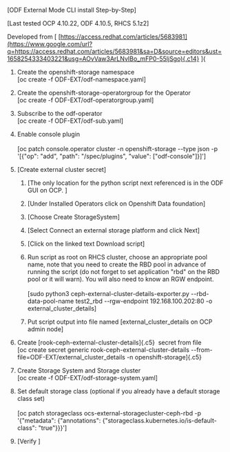 [ODF External Mode CLI install Step-by-Step]

[Last tested OCP 4.10.22, ODF 4.10.5, RHCS 5.1z2]

Developed from [
[https://access.redhat.com/articles/5683981](https://www.google.com/url?q=https://access.redhat.com/articles/5683981&sa=D&source=editors&ust=1658254333403221&usg=AOvVaw3ArLNvIBo_mFP0-55ljSgo){.c14}
]{ 



1.   Create the openshift-storage namespace\
    [oc create -f ODF-EXT/odf-namespace.yaml]
2.   Create the openshift-storage-operatorgroup for the Operator\
    [oc create -f ODF-EXT/odf-operatorgroup.yaml]
3.   Subscribe to the odf-operator\
    [oc create -f ODF-EXT/odf-sub.yaml]
4.   Enable console plugin\
    \
    [oc patch console.operator cluster -n openshift-storage \--type json
    -p \'\[{\"op\": \"add\", \"path\": \"/spec/plugins\", \"value\":
    \[\"odf-console\"\]}\]\']



5.  [Create external cluster secret]

    1.  [The only location for the python script next referenced is in the
    ODF GUI on OCP. ]

      1.  [Under Installed Operators click on Openshift Data foundation]
      2.  [Choose Create StorageSystem]
      3.  [Select Connect an external storage platform and click Next]
      4.  [Click on the linked text Download script]

    2.   Run script as root on RHCS cluster, choose an appropriate pool
    name, note that you need to create the RBD pool in advance of
    running the script (do not forget to set application \"rbd\" on the
    RBD pool or it will warn). You will also need to know an RGW
    endpoint.\
    \
    [sudo python3 ceph-external-cluster-details-exporter.py
    \--rbd-data-pool-name test2_rbd \--rgw-endpoint 192.168.100.202:80
    -o external_cluster_details]



    3.  Put script output into file named [external_cluster_details on OCP
    admin node]
4.  Create [rook-ceph-external-cluster-details]{.c5}  secret from file\
    [oc create secret generic rook-ceph-external-cluster-details
    \--from-file=ODF-EXT/external_cluster_details -n
    openshift-storage]{.c5}

6.   Create Storage System and Storage cluster\
    [oc create -f ODF-EXT/odf-storage-system.yaml]
7.   Set default storage class (optional if you already have a default
    storage class set)\
    \
    [oc patch storageclass ocs-external-storagecluster-ceph-rbd -p
    \'{\"metadata\": {\"annotations\":
    {\"storageclass.kubernetes.io/is-default-class\":
    \"true\"}}}\']



8.  [Verify ]





